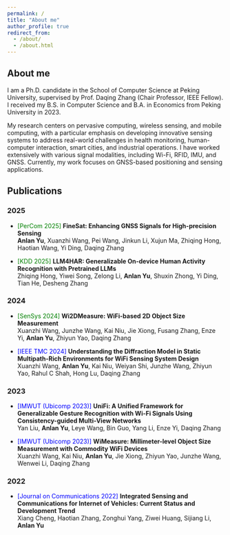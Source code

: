 ```yaml
---
permalink: /
title: "About me"
author_profile: true
redirect_from: 
  - /about/
  - /about.html
---
```

## About me
I am a Ph.D. candidate in the School of Computer Science at Peking University, supervised by Prof. Daqing Zhang (Chair Professor, IEEE Fellow). I received my B.S. in Computer Science and B.A. in Economics from Peking University in 2023.

My research centers on pervasive computing, wireless sensing, and mobile computing, with a particular emphasis on developing innovative sensing systems to address real-world challenges in health monitoring, human-computer interaction, smart cities, and industrial operations. I have worked extensively with various signal modalities, including Wi-Fi, RFID, IMU, and GNSS. Currently, my work focuses on GNSS-based positioning and sensing applications.

## Publications

### 2025
- <span style="color:green">[PerCom 2025]</span> **FineSat: Enhancing GNSS Signals for High-precision Sensing**  
  **Anlan Yu**, Xuanzhi Wang, Pei Wang, Jinkun Li, Xujun Ma, Zhiqing Hong, Haotian Wang, Yi Ding, Daqing Zhang  

- <span style="color:green">[KDD 2025]</span> **LLM4HAR: Generalizable On-device Human Activity Recognition with Pretrained LLMs**  
  Zhiqing Hong, Yiwei Song, Zelong Li, **Anlan Yu**, Shuxin Zhong, Yi Ding, Tian He, Desheng Zhang  

### 2024
- <span style="color:green">[SenSys 2024]</span> **Wi2DMeasure: WiFi-based 2D Object Size Measurement**  
  Xuanzhi Wang, Junzhe Wang, Kai Niu, Jie Xiong, Fusang Zhang, Enze Yi, **Anlan Yu**, Zhiyun Yao, Daqing Zhang  

- <span style="color:blue">[IEEE TMC 2024]</span> **Understanding the Diffraction Model in Static Multipath-Rich Environments for WiFi Sensing System Design**  
  Xuanzhi Wang, **Anlan Yu**, Kai Niu, Weiyan Shi, Junzhe Wang, Zhiyun Yao, Rahul C Shah, Hong Lu, Daqing Zhang  

### 2023
- <span style="color:blue">[IMWUT (Ubicomp 2023)]</span> **UniFi: A Unified Framework for Generalizable Gesture Recognition with Wi-Fi Signals Using Consistency-guided Multi-View Networks**  
  Yan Liu, **Anlan Yu**, Leye Wang, Bin Guo, Yang Li, Enze Yi, Daqing Zhang  

- <span style="color:blue">[IMWUT (Ubicomp 2023)]</span> **WiMeasure: Millimeter-level Object Size Measurement with Commodity WiFi Devices**  
  Xuanzhi Wang, Kai Niu, **Anlan Yu**, Jie Xiong, Zhiyun Yao, Junzhe Wang, Wenwei Li, Daqing Zhang  

### 2022
- <span style="color:blue">[Journal on Communications 2022]</span> **Integrated Sensing and Communications for Internet of Vehicles: Current Status and Development Trend**  
  Xiang Cheng, Haotian Zhang, Zonghui Yang, Ziwei Huang, Sijiang Li, **Anlan Yu**  
